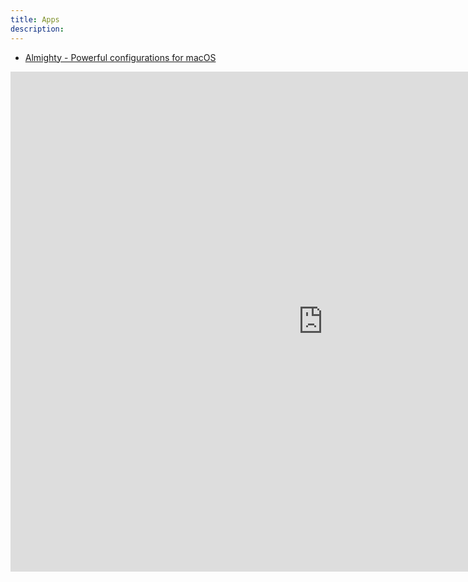 ```yaml
---
title: Apps
description:
---
```


- [Almighty - Powerful configurations for macOS](./almighty)

<iframe src="https://gumroad.com/onmyway133" frameborder="0" allowfullscreen style="width:1000px;height:800px;"></iframe>
